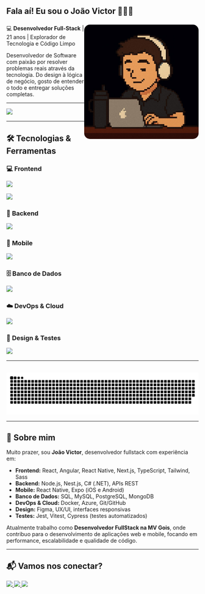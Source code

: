 <h2 align="left">Fala aí! Eu sou o João Victor 🧑🏻‍💻</h2>

###

<img align="right" style="border-radius:15px;" height="300" src="./assets/pixel-joao.jpeg" />

💻 **Desenvolvedor Full-Stack** | 21 anos | Explorador de Tecnologia e Código Limpo

Desenvolvedor de Software com paixão por resolver problemas reais através da tecnologia. Do design à lógica de negócio, gosto de entender o todo e entregar soluções completas.

---

<div align="left">
  <img src="https://github-readme-stats.vercel.app/api/top-langs/?username=espindolajv&layout=compact&theme=radical" width="45%" />
</div>

---

## 🛠️ Tecnologias & Ferramentas

### 💻 **Frontend**
<p align="left">
  <a href="https://skillicons.dev">
    <img src="https://skillicons.dev/icons?i=js,ts,react,angular,nextjs" />
  </a>
</p>
<p align="left">
  <a href="https://skillicons.dev">
    <img src="https://skillicons.dev/icons?i=html,css,sass,tailwind,vite" />
  </a>
</p>

### 🔧 **Backend**
<p align="left">
  <a href="https://skillicons.dev">
    <img src="https://skillicons.dev/icons?i=nodejs,nestjs,express,cs,dotnet" />
  </a>
</p>

### 📱 **Mobile**
<p align="left">
  <a href="https://skillicons.dev">
    <img src="https://skillicons.dev/icons?i=react,androidstudio" />
  </a>
</p>

### 🗄️ **Banco de Dados**
<p align="left">
  <a href="https://skillicons.dev">
    <img src="https://skillicons.dev/icons?i=mysql,postgres,mongodb,firebase,redis,sqlite,prisma" />
  </a>
</p>

### ☁️ **DevOps & Cloud**
<p align="left">
  <a href="https://skillicons.dev">
    <img src="https://skillicons.dev/icons?i=docker,git,github,azure,linux" />
  </a>
</p>

### 🎨 **Design & Testes**
<p align="left">
  <a href="https://skillicons.dev">
    <img src="https://skillicons.dev/icons?i=figma,jest,vitest,cypress,postman,vscode" />
  </a>
</p>

---

<br clear="both">

<img src="https://raw.githubusercontent.com/wellingtoncorreia/wellingtoncorreia/output/snake.svg" alt="Snake animation" />

---

## 🧩 Sobre mim

Muito prazer, sou **João Victor**, desenvolvedor fullstack com experiência em:

- **Frontend:** React, Angular, React Native, Next.js, TypeScript, Tailwind, Sass
- **Backend:** Node.js, Nest.js, C# (.NET), APIs REST
- **Mobile:** React Native, Expo (iOS e Android)
- **Banco de Dados:** SQL, MySQL, PostgreSQL, MongoDB
- **DevOps & Cloud:** Docker, Azure, Git/GitHub
- **Design:** Figma, UX/UI, interfaces responsivas
- **Testes:** Jest, Vitest, Cypress (testes automatizados)

Atualmente trabalho como **Desenvolvedor FullStack na MV Gois**, onde contribuo para o desenvolvimento de aplicações web e mobile, focando em performance, escalabilidade e qualidade de código.

---

## 📬 Vamos nos conectar?

<p align="left">
  <a href="https://www.linkedin.com/in/joaoespmacedo/" target="_blank">
    <img src="https://img.shields.io/badge/LinkedIn-0A66C2?style=for-the-badge&logo=linkedin&logoColor=white" />
  </a>
  <a href="mailto:joao.espmacedo@gmail.com">
    <img src="https://img.shields.io/badge/Gmail-EA4335?style=for-the-badge&logo=gmail&logoColor=white" />
  </a>
  <a href="https://joaomacedo.vercel.app" target="_blank">
    <img src="https://img.shields.io/badge/Portfólio-000000?style=for-the-badge&logo=vercel&logoColor=white" />
  </a>
</p>

